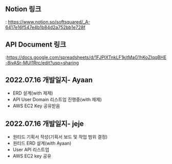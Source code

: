 ## Notion 링크

: https://www.notion.so/softsquared/_A-6417e16f547e4b1b84d2a752bb1e728f

## API Document 링크

:https://docs.google.com/spreadsheets/d/1FJPlXTnkLF1kjtMaG1hKoZIqqBHE-8ivASr-MUI1Rrc/edit?usp=sharing

## 2022.07.16 개발일지- Ayaan

- ERD 설계(with 제제)
- API User Domain 리스트업 진행중(with 제제)
- AWS EC2 Key 공유받음

## 2022.07.16 개발일지- jeje

- 원티드 기획서 작성(기획서 보드 및 작업 범위 결정)
- 원티드 ERD 설계(with Ayaan)
- User API 리스트업
- AWS EC2 key 공유